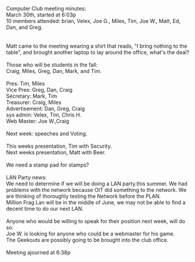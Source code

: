 Computer Club meeting minutes:<br>
March 30th, started at 6:03p<br>
10 members attended: brian, Velex, Joe G., Miles, Tim, Joe W., Matt, Ed, Dan, and Greg.<br>
<br>
<br>
Matt came to the meeting wearing a shirt that reads, "I bring nothing to the table", and brought another laptop to lay
around the office, what's the deal?<br>
<br>
Those who will be students in the fall:<br>
Craig, Miles, Greg, Dan, Mark, and Tim.<br>
<br>
Pres: Tim, Miles<br>
Vice Pres: Greg, Dan, Craig<br>
Secretary: Mark, Tim<br>
Treasurer: Craig, Miles<br>
Advertisement: Dan, Greg, Craig<br>
sys admin: Velex, Tim, Chris H.<br>
Web Master: Joe W.,Craig<br>
<br>
Next week: speeches and Voting.<br>
<br>
This weeks presentation, Tim with Security.<br>
Next weeks presentation, Matt with Beer.<br>
<br>
We need a stamp pad for stamps?<br>
<br>
LAN Party news:<br>
We need to determine if we will be doing a LAN party.this summer.  We had problems with the network because OIT did
something to the network.  We are thinking of thoroughly testing the Network before the PLAN.<br>
Million Frag Lan will be in the middle of June, we may not be able to find a decent time to do our next LAN.<br>
<br>
Anyone who would be willing to speak for their position next week, will do so.<br>
Joe W. is looking for anyone who could be a webmaster for his game.<br>
The Geekouts are possibly going to be brought into the club office.<br>
<br>
Meeting ajourned at 6:38p<br>
